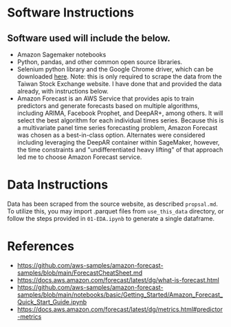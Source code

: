 # Software Instructions
## Software used will include the below.
 - Amazon Sagemaker notebooks
 - Python, pandas, and other common open source libraries.
 - Selenium python library and the Google Chrome driver, which can be downloaded [here](https://sites.google.com/chromium.org/driver/?pli=1). Note: this is only required to scrape the data from the Taiwan Stock Exchange website. I have done that and provided the data already, with instructions below.
 - Amazon Forecast is an AWS Service that provides apis to train predictors and generate forecasts based on multiple algorithms, including ARIMA, Facebook Prophet, and DeepAR+, among others. It will select the best algorithm for each individual times series. Because this is a multivariate panel time series forecasting problem, Amazon Forecast was chosen as a best-in-class option. Alternates were considered including leveraging the DeepAR container within SageMaker, however, the time constraints and "undifferentiated heavy lifting" of that approach led me to choose Amazon Forecast service.

# Data Instructions
Data has been scraped from the source website, as described `propsal.md`. To utilize this, you may import .parquet files from `use_this_data` directory, or follow the steps provided in `01-EDA.ipynb` to generate a single dataframe.

# References
- https://github.com/aws-samples/amazon-forecast-samples/blob/main/ForecastCheatSheet.md
- https://docs.aws.amazon.com/forecast/latest/dg/what-is-forecast.html
- https://github.com/aws-samples/amazon-forecast-samples/blob/main/notebooks/basic/Getting_Started/Amazon_Forecast_Quick_Start_Guide.ipynb
- https://docs.aws.amazon.com/forecast/latest/dg/metrics.html#predictor-metrics